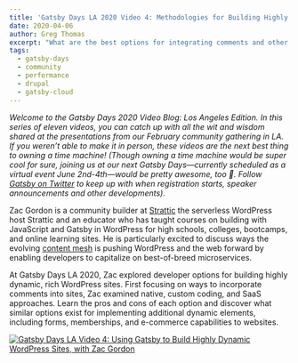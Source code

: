 ```yaml
---
title: 'Gatsby Days LA 2020 Video 4: Methodologies for Building Highly Dynamic WordPress Sites Using Gatsby'
date: 2020-04-06
author: Greg Thomas
excerpt: "What are the best options for integrating comments and other dynamic elements into your WordPress website? Zac Gordon evaluates key approaches."
tags:
  - gatsby-days
  - community
  - performance
  - drupal
  - gatsby-cloud
---
```

_Welcome to the Gatsby Days 2020 Video Blog: Los Angeles Edition. In this series of eleven videos, you can catch up with all the wit and wisdom shared at the presentations from our February community gathering in LA. If you weren’t able to make it in person, these videos are the next best thing to owning a time machine! (Though owning a time machine would be super cool for sure, joining us at our next Gatsby Days—currently scheduled as a virtual event June 2nd-4th—would be pretty awesome, too 💜.  Follow [Gatsby on Twitter](https://twitter.com/gatsbyjs) to keep up with when registration starts, speaker announcements and other developments)._

Zac Gordon is a community builder at [Strattic](https://www.strattic.com/) the serverless WordPress host Strattic and an educator who has taught courses on building with JavaScript and Gatsby in WordPress for high schools, colleges, bootcamps, and online learning sites. He is particularly excited to discuss ways the evolving [content mesh](https://www.gatsbyjs.org/blog/2018-10-04-journey-to-the-content-mesh/) is pushing WordPress and the web forward by enabling developers to capitalize on best-of-breed microservices.

At Gatsby Days LA 2020, Zac explored developer options for building highly dynamic, rich WordPress sites. First focusing on ways to incorporate comments into sites, Zac examined native, custom coding, and SaaS approaches. Learn the pros and cons of each option and discover what similar options exist for implementing additional dynamic elements, including forms, memberships, and e-commerce capabilities to websites.

[![Gatsby Days LA Video 4: Using Gatsby to Build Highly Dynamic WordPress Sites, with Zac Gordon](https://res.cloudinary.com/marcomontalbano/image/upload/v1585860921/video_to_markdown/images/youtube--O22FNh8XXT8-c05b58ac6eb4c4700831b2b3070cd403.jpg)](https://www.youtube.com/watch?v=O22FNh8XXT8 "Gatsby Days LA Video 4: Using Gatsby to Build Highly Dynamic WordPress Sites, with Zac Gordon")
